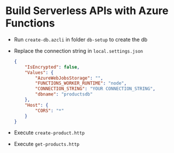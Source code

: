 # Build Serverless APIs with Azure Functions

- Run `create-db.azcli` in folder `db-setup` to create the db
- Replace the connection string in `local.settings.json`

    ```json
    {
        "IsEncrypted": false,
        "Values": {
            "AzureWebJobsStorage": "",
            "FUNCTIONS_WORKER_RUNTIME": "node",
            "CONNECTION_STRING": "YOUR CONNECTION_STRING",
            "dbname": "productsdb"
        },
        "Host": {
            "CORS": "*"
        }
    }
    ```

- Execute `create-product.http`
- Execute `get-products.http`

